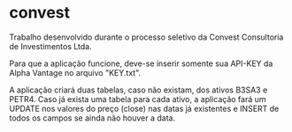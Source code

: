 # convest

Trabalho desenvolvido durante o processo seletivo da Convest Consultoria de Investimentos Ltda.

Para que a aplicação funcione, deve-se inserir somente sua API-KEY da Alpha Vantage no arquivo "KEY.txt".

A aplicação criará duas tabelas, caso não existam, dos ativos B3SA3 e PETR4. Caso já exista uma tabela para cada ativo, 
a aplicação fará um UPDATE nos valores do preço (close) nas datas já existentes e INSERT de todos os campos se ainda não
 houver a data.